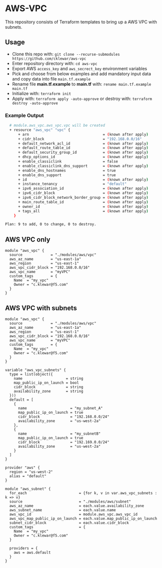 # AWS-VPC

This repository consists of Terraform templates to bring up a AWS VPC with subnets.

## Usage

- Clone this repo with: `git clone --recurse-submodules https://github.com/cklewar/aws-vpc`
- Enter repository directory with: `cd aws-vpc`
- Export AWS `access_key` and `aws_secrect_key` environment variables
- Pick and choose from below examples and add mandatory input data and copy data into file `main.tf.example`
- Rename file __main.tf.example__ to __main.tf__ with: `rename main.tf.example main.tf`
- Initialize with: `terraform init`
- Apply with: `terraform apply -auto-approve` or destroy with: `terraform destroy -auto-approve`

### Example Output

```bash
  # module.aws_vpc.aws_vpc.vpc will be created
  + resource "aws_vpc" "vpc" {
      + arn                                  = (known after apply)
      + cidr_block                           = "192.168.0.0/16"
      + default_network_acl_id               = (known after apply)
      + default_route_table_id               = (known after apply)
      + default_security_group_id            = (known after apply)
      + dhcp_options_id                      = (known after apply)
      + enable_classiclink                   = false
      + enable_classiclink_dns_support       = (known after apply)
      + enable_dns_hostnames                 = true
      + enable_dns_support                   = true
      + id                                   = (known after apply)
      + instance_tenancy                     = "default"
      + ipv6_association_id                  = (known after apply)
      + ipv6_cidr_block                      = (known after apply)
      + ipv6_cidr_block_network_border_group = (known after apply)
      + main_route_table_id                  = (known after apply)
      + owner_id                             = (known after apply)
      + tags_all                             = (known after apply)
    }

Plan: 9 to add, 0 to change, 0 to destroy.
```

## AWS VPC only

````hcl
module "aws_vpc" {
  source             = "./modules/aws/vpc"
  aws_az_name        = "us-east-1a"
  aws_region         = "us-east-1"
  aws_vpc_cidr_block = "192.168.0.0/16"
  aws_vpc_name       = "myVPC"
  custom_tags        = {
    Name  = "my_vpc"
    Owner = "c.klewar@f5.com"
  }
}
````

## AWS VPC with subnets

````hcl
module "aws_vpc" {
  source             = "./modules/aws/vpc"
  aws_az_name        = "us-east-1a"
  aws_region         = "us-east-1"
  aws_vpc_cidr_block = "192.168.0.0/16"
  aws_vpc_name       = "myVPC"
  custom_tags        = {
    Name  = "my_vpc"
    Owner = "c.klewar@f5.com"
  }
}

variable "aws_vpc_subnets" {
  type = list(object({
    name                    = string
    map_public_ip_on_launch = bool
    cidr_block              = string
    availability_zone       = string
  }))
  default = [
    {
      name                    = "my_subnet_A"
      map_public_ip_on_launch = true
      cidr_block              = "192.168.0.0/24"
      availability_zone       = "us-west-2a"
    },
    {
      name                    = "my_subnetB"
      map_public_ip_on_launch = true
      cidr_block              = "192.169.0.0/24"
      availability_zone       = "us-west-2a"
    }
  ]
}

provider "aws" {
  region = "us-west-2"
  alias = "default"
}

module "aws_subnet" {
  for_each                        = {for k, v in var.aws_vpc_subnets :  k => v}
  source                          = "./modules/aws/subnet"
  aws_az_name                     = each.value.availability_zone
  aws_subnet_name                 = each.value.name
  aws_vpc_id                      = module.aws_vpc.aws_vpc_id
  aws_vpc_map_public_ip_on_launch = each.value.map_public_ip_on_launch
  subnet_cidr_block               = each.value.cidr_block
  custom_tags                     = {
    Name  = "my_vpc"
    Owner = "c.klewar@f5.com"
  }

  providers = {
    aws = aws.default
  }
}
````

